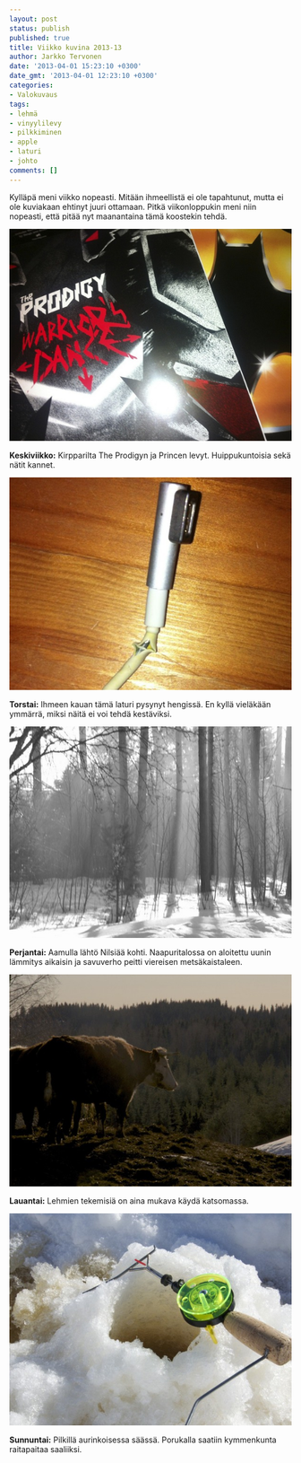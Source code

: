 ```yaml
---
layout: post
status: publish
published: true
title: Viikko kuvina 2013-13
author: Jarkko Tervonen
date: '2013-04-01 15:23:10 +0300'
date_gmt: '2013-04-01 12:23:10 +0300'
categories:
- Valokuvaus
tags:
- lehmä
- vinyylilevy
- pilkkiminen
- apple
- laturi
- johto
comments: []
---
```

Kylläpä meni viikko nopeasti. Mitään ihmeellistä ei ole tapahtunut, mutta ei ole kuviakaan ehtinyt juuri ottamaan. Pitkä viikonloppukin meni niin nopeasti, että pitää nyt maanantaina tämä koostekin tehdä.

<amp-img alt="Viikko kuvina 2013-13 - Keskiviikko" src="/assets/img/posts/2013-13-ke.jpg" layout="responsive" width="4" height="3">
  <noscript><img alt="Viikko kuvina 2013-13 - Keskiviikko" src="/assets/img/posts/2013-13-ke.jpg" /></noscript>
</amp-img>

__Keskiviikko:__ Kirpparilta The Prodigyn ja Princen levyt. Huippukuntoisia sekä nätit kannet.

<amp-img alt="Viikko kuvina 2013-13 - Torstai" src="/assets/img/posts/2013-13-to.jpg" layout="responsive" width="4" height="3">
  <noscript><img alt="Viikko kuvina 2013-13 - Torstai" src="/assets/img/posts/2013-13-to.jpg" /></noscript>
</amp-img>

__Torstai:__ Ihmeen kauan tämä laturi pysynyt hengissä. En kyllä vieläkään ymmärrä, miksi näitä ei voi tehdä kestäviksi.

<amp-img alt="Viikko kuvina 2013-13 - Perjantai" src="/assets/img/posts/2013-13-pe.jpg" layout="responsive" width="4" height="3">
  <noscript><img alt="Viikko kuvina 2013-13 - Perjantai" src="/assets/img/posts/2013-13-pe.jpg" /></noscript>
</amp-img>

__Perjantai:__ Aamulla lähtö Nilsiää kohti. Naapuritalossa on aloitettu uunin lämmitys aikaisin ja savuverho peitti viereisen metsäkaistaleen.

<amp-img alt="Viikko kuvina 2013-13 - Lauantai" src="/assets/img/posts/2013-13-la.jpg" layout="responsive" width="4" height="3">
  <noscript><img alt="Viikko kuvina 2013-13 - Lauantai" src="/assets/img/posts/2013-13-la.jpg" /></noscript>
</amp-img>

__Lauantai:__ Lehmien tekemisiä on aina mukava käydä katsomassa.

<amp-img alt="Viikko kuvina 2013-13 - Sunnuntai" src="/assets/img/posts/2013-13-su.jpg" layout="responsive" width="4" height="3">
  <noscript><img alt="Viikko kuvina 2013-13 - Sunnuntai" src="/assets/img/posts/2013-13-su.jpg" /></noscript>
</amp-img>

__Sunnuntai:__ Pilkillä aurinkoisessa säässä. Porukalla saatiin kymmenkunta raitapaitaa saaliiksi.
